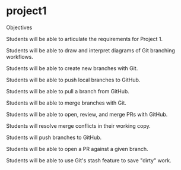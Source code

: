 # project1

Objectives

Students will be able to articulate the requirements for Project 1.

Students will be able to draw and interpret diagrams of Git branching workflows.

Students will be able to create new branches with Git.

Students will be able to push local branches to GitHub.

Students will be able to pull a branch from GitHub.

Students will be able to merge branches with Git.

Students will be able to open, review, and merge PRs with GitHub.

Students will resolve merge conflicts in their working copy.

Students will push branches to GitHub.

Students will be able to open a PR against a given branch.

Students will be able to use Git's stash feature to save "dirty" work.
